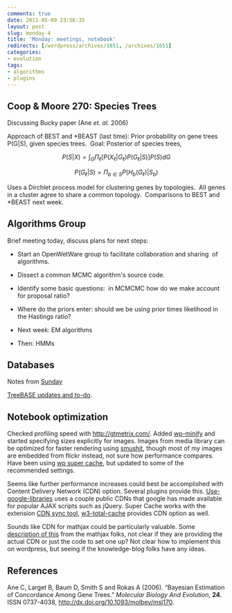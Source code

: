 ```yaml
---
comments: true
date: 2011-05-09 23:56:35
layout: post
slug: monday-4
title: 'Monday: meetings, notebook'
redirects: [/wordpress/archives/1651, /archives/1651]
categories:
- evolution
tags:
- algorithms
- plugins
---
```


## Coop & Moore 270: Species Trees


Discussing Bucky paper (Ane _et. al._ 2006)

Approach of BEST and *BEAST (last time): Prior probability on gene trees P(G|S), given species trees.  Goal: Posterior of species trees,

$$ P(S|X) = \int_G \Pi_{\ell} \left[ P(X_{\ell}|G_{\ell}) P(G_{\ell}|S) \right] P(S) dG $$

$$ P(G_{\ell}|S) = \Pi_{b \in S} P(H_b(G_{\ell})|S_b) $$

Uses a Dirchlet process model for clustering genes by topologies.  All genes in a cluster agree to share a common topology.  Comparisons to BEST and *BEAST next week.


## Algorithms Group


Brief meeting today, discuss plans for next steps:



	
  * Start an OpenWetWare group to facilitate collaboration and sharing  of algorithms.

	
  * Dissect a common MCMC algorithm's source code.

	
  * Identify some basic questions:  in MCMCMC how do we make account for proposal ratio?

	
  * Where do the priors enter: should we be using prior times likelihood in the Hastings ratio?

	
  * Next week: EM algorithms

	
  * Then: HMMs




## Databases


Notes from [Sunday](http://www.carlboettiger.info/archives/1632)

[TreeBASE updates and to-do](http://www.carlboettiger.info/archives/1660).


## Notebook optimization


Checked profiling speed with http://gtmetrix.com/.  Added [wp-minify](http://wordpress.org/extend/plugins/wp-minify/) and started specifying sizes explicitly for images.  Images from media library can be optimized for faster rendering using [smushit](http://wordpress.org/extend/plugins/wp-smushit/), though most of my images are embedded from flickr instead, not sure how performance compares. Have been using [wp super cache](http://wordpress.org/extend/plugins/wp-super-cache/), but updated to some of the recommended settings.

Seems like further performance increases could best be accomplished with Content Delivery Network (CDN) option.  Several plugins provide this. [Use-google-libraries](http://wordpress.org/extend/plugins/use-google-libraries/) uses a couple public CDNs that google has made available for popular AJAX scripts such as jQuery.  Super Cache works with the extension [CDN sync tool](http://wordpress.org/extend/plugins/cdn-sync-tool/), [w3-total-cache](http://wordpress.org/extend/plugins/w3-total-cache) provides CDN option as well.

Sounds like CDN for mathjax could be particularly valuable.  Some [description of this](http://sites.google.com/site/mathjaxproject/design-documents/cdn-hosting-plan) from the mathjax folks, not clear if they are providing the actual CDN or just the code to set one up?  Not clear how to implement this on wordpress, but seeing if the knowledge-blog folks have any ideas.
## References

<p>Ane C, Larget B, Baum D, Smith S and Rokas A (2006).
&ldquo;Bayesian Estimation of Concordance Among Gene Trees.&rdquo;
<EM>Molecular Biology And Evolution</EM>, <B>24</B>.
ISSN 0737-4038, <a href="http://dx.doi.org/10.1093/molbev/msl170">http://dx.doi.org/10.1093/molbev/msl170</a>.
